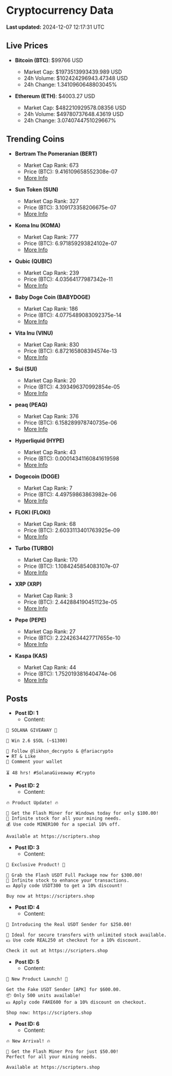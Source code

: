 # Cryptocurrency Data

**Last updated:** 2024-12-07 12:17:31 UTC

## Live Prices
- **Bitcoin (BTC)**: $99766 USD
  - Market Cap: $1973513993439.989 USD
  - 24h Volume: $102424296943.47348 USD
  - 24h Change: 1.3410960648803045%

- **Ethereum (ETH)**: $4003.27 USD
  - Market Cap: $482210929578.08356 USD
  - 24h Volume: $49780737648.43619 USD
  - 24h Change: 3.0740744751029667%

## Trending Coins
- **Bertram The Pomeranian (BERT)**
  - Market Cap Rank: 673
  - Price (BTC): 9.416109658552308e-07
  - [More Info](https://www.coingecko.com/en/coins/bertram-the-pomeranian)

- **Sun Token (SUN)**
  - Market Cap Rank: 327
  - Price (BTC): 3.109173358206675e-07
  - [More Info](https://www.coingecko.com/en/coins/sun-token)

- **Koma Inu (KOMA)**
  - Market Cap Rank: 777
  - Price (BTC): 6.971859293824102e-07
  - [More Info](https://www.coingecko.com/en/coins/koma-inu)

- **Qubic (QUBIC)**
  - Market Cap Rank: 239
  - Price (BTC): 4.03564177987342e-11
  - [More Info](https://www.coingecko.com/en/coins/qubic)

- **Baby Doge Coin (BABYDOGE)**
  - Market Cap Rank: 186
  - Price (BTC): 4.0775489083092375e-14
  - [More Info](https://www.coingecko.com/en/coins/baby-doge-coin)

- **Vita Inu (VINU)**
  - Market Cap Rank: 830
  - Price (BTC): 6.872165808394574e-13
  - [More Info](https://www.coingecko.com/en/coins/vita-inu)

- **Sui (SUI)**
  - Market Cap Rank: 20
  - Price (BTC): 4.393496370992854e-05
  - [More Info](https://www.coingecko.com/en/coins/sui)

- **peaq (PEAQ)**
  - Market Cap Rank: 376
  - Price (BTC): 6.158289978740735e-06
  - [More Info](https://www.coingecko.com/en/coins/peaq)

- **Hyperliquid (HYPE)**
  - Market Cap Rank: 43
  - Price (BTC): 0.00014341160841619598
  - [More Info](https://www.coingecko.com/en/coins/hyperliquid)

- **Dogecoin (DOGE)**
  - Market Cap Rank: 7
  - Price (BTC): 4.49759863863982e-06
  - [More Info](https://www.coingecko.com/en/coins/dogecoin)

- **FLOKI (FLOKI)**
  - Market Cap Rank: 68
  - Price (BTC): 2.6033113401763925e-09
  - [More Info](https://www.coingecko.com/en/coins/floki)

- **Turbo (TURBO)**
  - Market Cap Rank: 170
  - Price (BTC): 1.1084245854083107e-07
  - [More Info](https://www.coingecko.com/en/coins/turbo)

- **XRP (XRP)**
  - Market Cap Rank: 3
  - Price (BTC): 2.442884190451123e-05
  - [More Info](https://www.coingecko.com/en/coins/xrp)

- **Pepe (PEPE)**
  - Market Cap Rank: 27
  - Price (BTC): 2.2242634427717655e-10
  - [More Info](https://www.coingecko.com/en/coins/pepe)

- **Kaspa (KAS)**
  - Market Cap Rank: 44
  - Price (BTC): 1.752019381640474e-06
  - [More Info](https://www.coingecko.com/en/coins/kaspa)

## Posts
- **Post ID: 1**
  - Content:
```
🚀 SOLANA GIVEAWAY 🚀

🎁 Win 2.6 $SOL (~$1300)

🤝 Follow @likhon_decrypto & @fariacrypto
❤️ RT & Like
💬 Comment your wallet

⏳ 48 hrs! #SolanaGiveaway #Crypto
```

- **Post ID: 2**
  - Content:
```
🔥 Product Update! 🔥

🚀 Get the Flash Miner for Windows today for only $100.00!
🔋 Infinite stock for all your mining needs.
💰 Use code MINER100 for a special 10% off.

Available at https://scripters.shop
```

- **Post ID: 3**
  - Content:
```
🎁 Exclusive Product! 🎁

💸 Grab the Flash USDT Full Package now for $300.00!
🎉 Infinite stock to enhance your transactions.
💵 Apply code USDT300 to get a 10% discount!

Buy now at https://scripters.shop
```

- **Post ID: 4**
  - Content:
```
💎 Introducing the Real USDT Sender for $250.00!

💼 Ideal for secure transfers with unlimited stock available.
💵 Use code REAL250 at checkout for a 10% discount.

Check it out at https://scripters.shop
```

- **Post ID: 5**
  - Content:
```
🚀 New Product Launch! 🚀

Get the Fake USDT Sender [APK] for $600.00.
📦 Only 500 units available!
💵 Apply code FAKE600 for a 10% discount on checkout.

Shop now: https://scripters.shop
```

- **Post ID: 6**
  - Content:
```
🔥 New Arrival! 🔥

💸 Get the Flash Miner Pro for just $50.00!
Perfect for all your mining needs.

Available at https://scripters.shop
```

